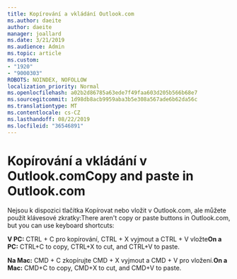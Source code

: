 ```yaml
---
title: Kopírování a vkládání Outlook.com
ms.author: daeite
author: daeite
manager: joallard
ms.date: 3/21/2019
ms.audience: Admin
ms.topic: article
ms.custom:
- "1920"
- "9000303"
ROBOTS: NOINDEX, NOFOLLOW
localization_priority: Normal
ms.openlocfilehash: a02b2d86785a63ede7f49faa603d205b566b68e7
ms.sourcegitcommit: 1d98db8acb9959aba3b5e308a567ade6b62da56c
ms.translationtype: MT
ms.contentlocale: cs-CZ
ms.lasthandoff: 08/22/2019
ms.locfileid: "36546891"
---
```

# <a name="copy-and-paste-in-outlookcom"></a><span data-ttu-id="27a51-102">Kopírování a vkládání v Outlook.com</span><span class="sxs-lookup"><span data-stu-id="27a51-102">Copy and paste in Outlook.com</span></span>

<span data-ttu-id="27a51-103">Nejsou k dispozici tlačítka Kopírovat nebo vložit v Outlook.com, ale můžete použít klávesové zkratky:</span><span class="sxs-lookup"><span data-stu-id="27a51-103">There aren't copy or paste buttons in Outlook.com, but you can use keyboard shortcuts:</span></span>

<span data-ttu-id="27a51-104">**V PC:** CTRL + C pro kopírování, CTRL + X vyjmout a CTRL + V vložte</span><span class="sxs-lookup"><span data-stu-id="27a51-104">**On a PC:** CTRL+C to copy, CTRL+X to cut, and CTRL+V to paste.</span></span>

<span data-ttu-id="27a51-105">**Na Mac:** CMD + C zkopírujte CMD + X vyjmout a CMD + V pro vložení.</span><span class="sxs-lookup"><span data-stu-id="27a51-105">**On a Mac:** CMD+C to copy, CMD+X to cut, and CMD+V to paste.</span></span>
